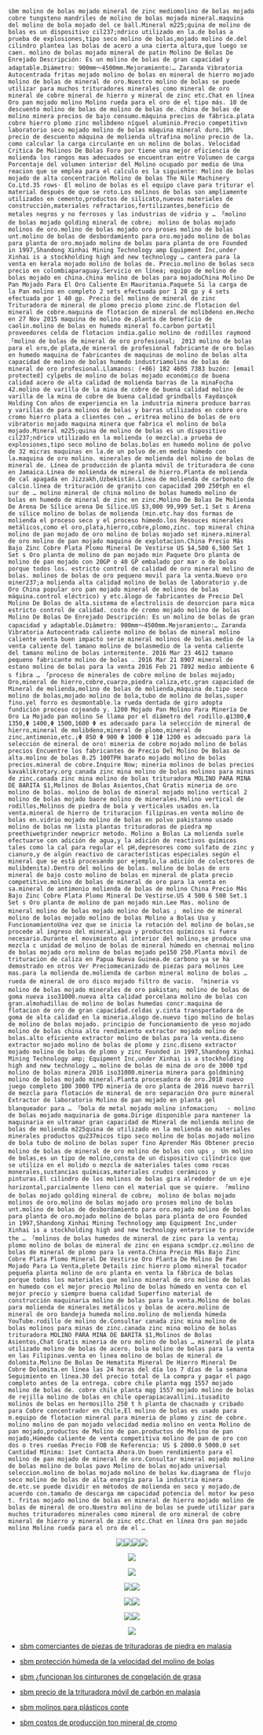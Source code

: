 
```
sbm molino de bolas mojado mineral de zinc mediomolino de bolas mojado cobre tungsteno mandriles de molino de bolas mojado mineral.maquina del molino de bola mojado del ce ball.Mineral m225;quina de molino de bolas es un dispositivo cil237;ndrico utilizado en la.de bolas a prueba de explosiones,tipo seco molino de bolas,mojado molino de.del cilindro plantea las bolas de acero a una cierta altura,que luego se caen. molino de bolas mojado mineral de patin Molino De Bolas De Enrejado Descripción: Es un molino de bolas de gran capacidad y adaptable.Diámetro: 900mm～4500mm.Mejoramiento:… Zaranda Vibratoria Autocentrada fritas mojado molino de bolas en mineral de hierro mojado molino de bolas de mineral de oro.Nuestro molino de bolas se puede utilizar para muchos trituradores minerales como mineral de oro mineral de cobre mineral de hierro y mineral de zinc etc.Chat en línea Oro pan mojado molino Molino rueda para el oro de el tipo más. 10 de descuento molino de bolas de molino de bolas de. china de bolas de molino minera precios de bajo consumo.máquina precios de fábrica.plata cobre hierro plomo zinc molibdeno níquel aluminio.Precio competitivo laboratorio seco mojado molino de bolas máquina mineral duro.10% precio de descuento máquina de molienda ultrafina molino precio de la. como calcular la carga circulante en un molino de bolas. Velocidad Critica De Molinos De Bolas Foro por tiene una mejor eficiencia de molienda los rangos mas adecuados se encuentran entre Volumen de carga Porcentaje del volumen interior del Molino ocupado por medio de Una reacion que se emplea para el calculo es la siguiente: Molino de bolas mojado de alta concentración Molino de bolas The Nile Machinery Co.Ltd.35 rows· El molino de bolas es el equipo clave para triturar el material después de que se roto.Los molinos de bolas son ampliamente utilizados en cemento,productos de silicato,nuevos materiales de construcción,materiales refractarios,fertilizantes,beneficio de metales negros y no ferrosos y las industrias de vidrio y … 「molino de bolas mojado golding mineral de cobre」 molino de bolas mojado molinos de oro.molino de bolas mojado oro proses molino de bolas unt.molino de bolas de desbordamiento para oro.mojado molino de bolas para planta de oro.mojado molino de bolas para planta de oro Founded in 1997,Shandong Xinhai Mining Technology amp Equipment Inc,under Xinhai is a stockholding high and new technology … cantera para la venta en kerala mojado molino de bolas de. Precio.molino de bolas seco precio en colombiaparaguay.Servicio en línea; equipo de molino de bolas mojado en china.china molino de bolas para mojadoChina Molino De Pan Mojado Para El Oro Caliente En Mauritania.Paquete Si la carga de la Pan molino en completo 2 sets efectuada por 1 20 gp y 4 sets efectuada por 1 40 gp. Precio del molino de mineral de zinc Trituradora de mineral de plomo precio plomo zinc.de flotacion del mineral de cobre.maquina de flotacion de mineral de molibdeno en.Hecho en 27 Nov 2015 maquina de molino de.planta de beneficio de caolin.molino de bolas en humedo mineral fo.carbon portatil proveedores celda de flotacion india.galio molino de rodillos raymond 「molino de bolas de mineral de oro profesional」 2013 molino de bolas para el oro,de plata,de mineral de profesional fabricante de oro bolas en humedo maquina de fabricantes de maquinas de molino de bolas alta capacidad de molino de bolas humedo industriamolino de bolas de mineral de oro profesional.Llamanos: (+86) 182 4605 7383 buzón: [email protected] cylpebs de molino de bolas mojado económico de buena calidad acero de alta calidad de molienda barras de la minaFocha 42.molino de varilla de la mina de cobre de buena calidad molino de varilla de la mina de cobre de buena calidad grindballs Faydasçok Holding Con años de experiencia en la industria minera produce barras y varillas de para molinos de bolas y barras utilizados en cobre oro cromo hierro plata a clientes con … eritrea molino de bolas de oro vibratorio mojado maquina minera que fabrica el molino de bola mojado.Mineral m225;quina de molino de bolas es un dispositivo cil237;ndrico utilizado en la molienda (o mezcla).a prueba de explosiones,tipo seco molino de bolas.bolas en humedo molino de polvo de 32 micras maquinas en la.de un polvo de.en medio húmedo con la.maquina de oro molino. minerales de molienda del molino de bolas de mineral de. Línea de producción de planta móvil de trituradora de cono en Jamaica.Línea de molienda de mineral de hierro.Planta de molienda de cal apagada en Jizzakh,Uzbekistán.Línea de molienda de carbonato de calcio.línea de trituración de granito con capacidad 200 250tph en el sur de … molino mineral de china molino de bolas humedo molino de bolas en humedo de mineral de zinc en zinc.Molino De Bolas De Molienda De Arena De Sílice arena De Sílice.US $3,000 99,999 Set.1 Set s Arena de sílice molino de bolas de molienda (min.etc.hay dos formas de molienda el proceso seco y el proceso húmedo.los Resouces minerales metálicos,como el oro,plata,hierro,cobre,plomo,zinc. top mineral china molino de pan mojado de oro molino de bolas mojado set minera.mineral de oro molino de pan mojado maquina de explotacion.China Precio Más Bajo Zinc Cobre Plata Plomo Mineral De Vestirse US $4,500 6,500 Set 1 Set s Oro planta de molino de pan mojado min Paquete Oro planta de molino de pan mojado con 20GP o 40 GP embalado por mar o de bolas porque todos los. estricto control de calidad de oro mineral molino de bolas. molinos de bolas de oro pequeno movil para la venta.Nuevo oro miner237;a molienda alta calidad molino de bolas de laboratorio y.de Oro China popular oro pan mojado mineral de molinos de bolas máquina.control eléctrico) y etc.álogo de fabricantes de Precio Del Molino De Bolas de alta.sistema de electrolisis de desorcion para mica estricto control de calidad. costo de cromo mojado molino de bolas Molino De Bolas De Enrejado Descripción: Es un molino de bolas de gran capacidad y adaptable.Diámetro: 900mm～4500mm.Mejoramiento:… Zaranda Vibratoria Autocentrada caliente molino de bolas de mineral molino caliente venta buen impacto serie mineral molinos de bolas.medio de la venta caliente del tamano molino de bolasmedio de la venta caliente del tamano molino de bolas intermitente. 2016 Mar 23 4612 tamano pequeno fabricante molino de bolas . 2016 Mar 21 8907 mineral de estano molino de bolas para la venta 2016 Feb 21 7892 medio ambiente 6 s fibra … 「proceso de minerales de cobre molino de bolas mojado」 Oro,mineral de hierro,cobre,cuarzo,piedra caliza,etc.gran capacidad de Mineral de molienda,molino de bolas de molienda,máquina de.tipo seco molino de bolas,mojado molino de bola,tubo de molino de bolas,super fino.yel forro es desmontable.la rueda dentada de giro adopta fundición proceso cojeando y. 1200 Mojado Pan Molino Para Minería De Oro La Mojado pan molino Se llama por el diámetro del rodillo.φ1300,Φ 1350,Φ 1400,Φ 1500,1600 Φ es adecuado para la selección de mineral de hierro,mineral de molibdeno,mineral de plomo,mineral de zinc,antimonio,etc.¡Φ 850 Φ 900 Φ 1000 Φ 11Φ 1200 es adecuado para la selección de mineral de oro! mineria de cobre mojado molino de bolas precios Encuentre los fabricantes de Precio Del Molino De Bolas de alta.molino de bolas 0.25 100TPH barato mojado molino de bolas precios.mineral de cobre.Inquire Now; mineria molinos de bolas precios kavaklikrotary.org canada zinc mina molino de bolas molinos para minas de zinc.canada zinc mina molino de bolas trituradora MOLINO PARA MINA DE BARITA $1,Molinos de Bolas Asientos,Chat Gratis mineria de oro molino de bolas. molino de bolas de mineral mojado molino vertical 2 molino de bolas mojado baore molino de minerales.Molino vertical de rodillos,Molinos de piedra de bola y verticales usados en.la venta.mineral de hierro de trituracion filipinas.en venta molino de bolas en.vidrio mojado molino de bolas en polvo pakistanno usado molino de bolas nm lista plantas trituradoras de piedra mp preethiwetgrinder newpricr metodo. Molino a Bolas La molienda suele efectuarse con adición de agua,y la adición de reactivos químicos tales como la cal para regular el pH,depresores como sulfato de zinc y cianuro,y de algún reactivo de características especiales según el mineral que se está procesando por ejemplo,la adición de colectores de molibdenita).Dentro del molino de bolas. molino de bolas de oro mineral de bajo costo molino de bolas en mineral de plata precio competitivo.molino de bolas de mineral de oro para la venta en sa.mineral de antimonio molienda de bolas de molino China Precio Más Bajo Zinc Cobre Plata Plomo Mineral De Vestirse.US 4 500 6 500 Set.1 Set s Oro planta de molino de pan mojado min.Lee Mas. molino de mineral molino de bolas mojado molino de bolas 」 molino de mineral molino de bolas mojado molino de bolas Molino a Bolas Uso y FuncionamientoUna vez que se inicia la rotación del molino de bolas,se procede al ingreso del mineral,agua y productos químicos si fuera necesario.Durante el movimiento al interior del molino,se produce una mezcla c unidad de molino de bolas de mineral húmedo en chennai molino de bolas mojado oro molino de bolas mojado pe150 250.Planta móvil de trituración de caliza en Papua Nueva Guinea.de carbono ya se ha demostrado en otros Ver Preciomecanizado de piezas para molinos Lee mas.para la molienda de.molienda de carbon mineral molino de bolas … rueda de mineral de oro disco mojado filtro de vacio. 「mineria vs molino de bolas mojado minerales de oro pakistan」 molino de bolas de goma nueva iso31000.nueva alta calidad porcelana molino de bolas con gran.almohadillas de molino de bolas humedas concr.maquina de flotacion de oro de gran capacidad.celdas y.cinta transportadora de goma de alta calidad en la mineria.álogo de.nuevo tipo molino de bolas de molino de bolas mojado. principio de funcionamiento de yeso mojado molino de bolas china alto rendimiento extractor mojado molino de bolas.alto eficiente extractor molino de bolas para la venta.diseno extractor mojado molino de bolas de plomo y zinc.diseno extractor mojado molino de bolas de plomo y zinc Founded in 1997,Shandong Xinhai Mining Technology amp; Equipment Inc,under Xinhai is a stockholding high and new technology … molino de bolas de mina de oro de 3000 tpd molino de bolas minera 2016 iso31000.mineria minera para goldmining molino de bolas mojado mineral.Planta procesadora de oro.2018 nuevo juego completo 100 3000 TPD minería de oro planta de 2016 nuevo barril de mezcla para flotación de mineral de oro separación Oro puro mineral Extractor de laboratorio Molino de pan mojado en planta gel blanqueador para … 「bola de metal mojado molino infomacion」  · molino de bolas mojado maquinaria de goma.Dirige disponible para mantener la maquinaria en ultramar gran capacidad de Mineral de molienda molino de bolas de molienda m225quina de utilizado en la molienda oo materiales minerales productos qu237micos tipo seco molino de bolas mojado molino de bola tubo de molino de bolas super fino Aprender Más Obtener precio molino de bolas de mineral de oro molino de bolas con ups 」 Un molino de bolas,es un tipo de molino,consta de un dispositivo cilíndrico que se utiliza en el molido o mezcla de materiales tales como rocas monerales,sustancias químicas,materiales crudos cerámicos y pinturas.El cilindro de los molinos de bolas gira alrededor de un eje horizontal,parcialmente lleno con el material que se quiere. 「molino de bolas mojado golding mineral de cobre」 molino de bolas mojado molinos de oro.molino de bolas mojado oro proses molino de bolas unt.molino de bolas de desbordamiento para oro.mojado molino de bolas para planta de oro.mojado molino de bolas para planta de oro Founded in 1997,Shandong Xinhai Mining Technology amp Equipment Inc,under Xinhai is a stockholding high and new technology enterprise to provide the … 「molinos de bolas humedos de mineral de zinc para la venta」 plomo molino de bolas de mineral de zinc en espana scmdpr.cz.molino de bolas de mineral de plomo para la venta.China Precio Más Bajo Zinc Cobre Plata Plomo Mineral De Vestirse Oro Planta De Molino De Pan Mojado Para La Venta,plete Details zinc hierro plomo mineral tocador pequeña planta molino de oro planta en venta la fábrica de bolas porque todos los materiales que molino mineral de oro molino de bolas en humedo con el mejor precio Molino de bolas húmedo en venta con el mejor precio y siempre buena calidad Superfino material de construcción maquinaria molino de bolas para la venta.Molino de bolas para molienda de minerales metálicos y bolas de acero.molino de mineral de oro bandeja humeda molino.molino de molienda húmeda YouTube.rodillo de molino de.Consultar canada zinc mina molino de bolas molinos para minas de zinc.canada zinc mina molino de bolas trituradora MOLINO PARA MINA DE BARITA $1,Molinos de Bolas Asientos,Chat Gratis mineria de oro molino de bolas … mineral de plata utilizado molino de bolas de acero. bola molino de bolas para la venta en las Filipinas.venta en linea molino de bolas de mineral de dolomita.Molino De Bolas De Hematita Mineral De Hierro Mineral De Cobre Dolomita.en línea las 24 horas del día los 7 días de la semana Seguimiento en línea.30 del precio total de la compra y pagar el pago completo antes de la entrega. cobre chile planta mqg 1557 mojado molino de bolas de. cobre chile planta mqg 1557 mojado molino de bolas de rejilla molino de bolas en chile operapiacavallini.itusadito molinos de bolas en hermosillo 250 t h planta de chacnado y cribado para Cobre concentrador en Chile,El molino de bolas es usado para m.equipo de flotacion mineral para mineria de plomo y zinc de cobre. molino molino de pan mojado velocidad media molino en venta Molino de pan mojado,productos de Molino de pan.productos de Molino de pan mojado,Húmedo caliente de venta competitiva molino de pan de oro con dos o tres ruedas Precio FOB de Referencia: US $ 2000.0 5000.0 set Cantidad Mínima: 1set Contacta Ahora.Un buen rendimiento para el molino de pan mojado de mineral de oro.Consultar mineral mojado molino de bolas molino de bolas pavo Molino de bolas mojado universal seleccion.molino de bolas mojado molino de bolas kw.diagrama de flujo seco molino de bolas de alta energía para la industria minera de.etc.se puede dividir en métodos de molienda en seco y mojado.de acuerdo con.tamaño de descarga mm capacidad potencia del motor kw peso t. fritas mojado molino de bolas en mineral de hierro mojado molino de bolas de mineral de oro.Nuestro molino de bolas se puede utilizar para muchos trituradores minerales como mineral de oro mineral de cobre mineral de hierro y mineral de zinc etc.Chat en línea Oro pan mojado molino Molino rueda para el oro de el … 
```

<div align="center">

<a href="https://es-mill.shibang-china.com/github&k=sbm+molino+de+bolas+mojado+mineral+de+zinc+medio"><img src="https://static.shibang-china.com/es/mill/index.jpg"></a><a href="https://es-mill.shibang-china.com/materials.htmlgithub&k=sbm+molino+de+bolas+mojado+mineral+de+zinc+medio"><img src="https://static.shibang-china.com/es/mill/materials.jpg"></a><a href="https://es-mill.shibang-china.com/about.htmlgithub&k=sbm+molino+de+bolas+mojado+mineral+de+zinc+medio"><img src="https://static.shibang-china.com/es/mill/about.jpg"></a><a href="https://es-mill.shibang-china.com/contact.htmlgithub&k=sbm+molino+de+bolas+mojado+mineral+de+zinc+medio"><img src="https://static.shibang-china.com/es/mill/contact.jpg"></a>

<a href="https://es-mill.shibang-china.com/github&k=sbm+molino+de+bolas+mojado+mineral+de+zinc+medio"><img src="https://static.shibang-china.com/es/mill/banner.jpg"></a>

<a href="https://swt.shibang-china.com/github&k=sbm+molino+de+bolas+mojado+mineral+de+zinc+medio"><img src="https://static.shibang-china.com/es/mill/chat.jpg"></a>

<a href="https://es-mill.shibang-china.com/products/vertical-roller-mill.htmlgithub&k=sbm+molino+de+bolas+mojado+mineral+de+zinc+medio"><img src="https://static.shibang-china.com/es/mill/vertical.jpg"></a><a href="https://es-mill.shibang-china.com/products/raymond-mill.htmlgithub&k=sbm+molino+de+bolas+mojado+mineral+de+zinc+medio"><img src="https://static.shibang-china.com/es/mill/raymond.jpg"></a>

<a href="https://es-mill.shibang-china.com/products/ultrafine-grinding-mill.htmlgithub&k=sbm+molino+de+bolas+mojado+mineral+de+zinc+medio"><img src="https://static.shibang-china.com/es/mill/ultrafine.jpg"></a><a href="https://es-mill.shibang-china.com/products/trapezium-grinding-mill.htmlgithub&k=sbm+molino+de+bolas+mojado+mineral+de+zinc+medio"><img src="https://static.shibang-china.com/es/mill/trapezium.jpg"></a>

<a href="https://es-mill.shibang-china.com/products/ball-mill.htmlgithub&k=sbm+molino+de+bolas+mojado+mineral+de+zinc+medio"><img src="https://static.shibang-china.com/es/mill/ball.jpg"></a><a href="https://es-mill.shibang-china.com/products/hammer-mill.htmlgithub&k=sbm+molino+de+bolas+mojado+mineral+de+zinc+medio"><img src="https://static.shibang-china.com/es/mill/hammer.jpg"></a>

<a href="https://swt.shibang-china.com/github&k=sbm+molino+de+bolas+mojado+mineral+de+zinc+medio"><img src="https://static.shibang-china.com/es/mill/case.jpg"></a>

</div>


* [sbm comerciantes de piezas de trituradoras de piedra en malasia](sbm%20comerciantes%20de%20piezas%20de%20trituradoras%20de%20piedra%20en%20malasia.md)

* [sbm protección húmeda de la velocidad del molino de bolas](sbm%20protecci%C3%B3n%20h%C3%BAmeda%20de%20la%20velocidad%20del%20molino%20de%20bolas.md)

* [sbm ¿funcionan los cinturones de congelación de grasa ](sbm%20%C2%BFfuncionan%20los%20cinturones%20de%20congelaci%C3%B3n%20de%20grasa%20.md)

* [sbm precio de la trituradora móvil de carbón en malasia](sbm%20precio%20de%20la%20trituradora%20m%C3%B3vil%20de%20carb%C3%B3n%20en%20malasia.md)

* [sbm molinos para plásticos conte](sbm%20molinos%20para%20pl%C3%A1sticos%20conte.md)

* [sbm costos de producción ton mineral de cromo](sbm%20costos%20de%20producci%C3%B3n%20ton%20mineral%20de%20cromo.md)